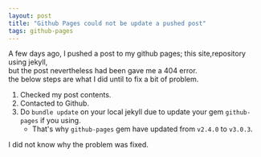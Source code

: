 ```yaml
---
layout: post
title: "Github Pages could not be update a pushed post"
tags: github-pages
---
```


A few days ago, I pushed a post to my github pages; this site,repository using jekyll,<br>
but the post nevertheless had been gave me a 404 error.<br>
the below steps are what I did until to fix a bit of problem.

1. Checked my post contents.
2. Contacted to Github.
3. Do `bundle update` on your local jekyll due to update your gem `github-pages` if you using.
    - That's why `github-pages` gem have updated from `v2.4.0` to `v3.0.3`.

I did not know why the problem was fixed.

